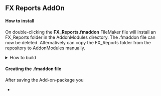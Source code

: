 ## FX Reports AddOn



#### How to install

On double-clicking the **FX_Reports.fmaddon** FileMaker file will install an FX_Reports folder in the AddonModules directory. The .fmaddon file can now be deleted. Alternatively can copy the FX_Reports folder from the repository to AddonModules manually. 


<details>
    <summary>How to build</summary>

#### How to build

</details>



#### Creating the .fmaddon file

After saving the Add-on-package you 

- 
